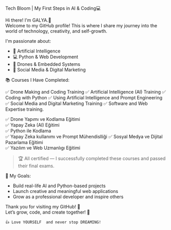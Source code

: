  Tech Bloom | My First Steps in AI & Coding💻

Hi there! I'm GALYA.👋  
Welcome to my GitHub profile! This is where I share my journey into the world of technology, creativity, and self-growth.

I'm passionate about:
- 🤖 Artificial Intelligence
- 💻 Python & Web Development
- 🚁 Drones & Embedded Systems
- 📱 Social Media & Digital Marketing

📚 Courses I Have Completed:

✅ Drone Making and Coding Training
✅ Artificial Intelligence (AI) Training
✅ Coding with Python
✅ Using Artificial Intelligence and Prompt Engineering
✅ Social Media and Digital Marketing Training
✅ Software and Web Expertise training.

✅ Drone Yapımı ve Kodlama Eğitimi  
✅ Yapay Zeka (AI) Eğitimi  
✅ Python ile Kodlama  
✅ Yapay Zeka kullanımı ve Prompt Mühendislliği
✅ Sosyal Medya ve Dijital Pazarlama Eğitimi  
✅ Yazılım ve Web Uzmanlıgı Eğitimi

> 🏆 All certified — I successfully completed these courses and passed their final exams.

🎯 My Goals:
- Build real-life AI and Python-based projects  
- Launch creative and meaningful web applications  
- Grow as a professional developer and inspire others  

Thank you for visiting my GitHub! 💖  
Let’s grow, code, and create together! 🚀
```                                                                                                                                       Let's keep growing, learning and creating together. 🙌 
👍 Love YOURSELF  and never stop DREAMING!                                                                                                                 
